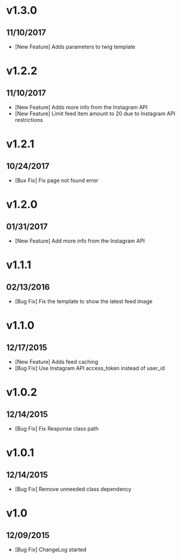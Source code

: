 # v1.3.0
## 11/10/2017

* [New Feature] Adds parameters to twig template 

# v1.2.2
## 11/10/2017

* [New Feature] Adds more info from the Instagram API
* [New Feature] Limit feed item amount to 20 due to Instagram API restrictions

# v1.2.1
## 10/24/2017

* [Bux Fix] Fix page not found error

# v1.2.0
## 01/31/2017

* [New Feature] Add more info from the Instagram API


# v1.1.1
## 02/13/2016

* [Bug Fix] Fix the template to show the latest feed image

# v1.1.0
## 12/17/2015

* [New Feature] Adds feed caching
* [Bug Fix] Use Instagram API access_token instead of user_id

# v1.0.2
## 12/14/2015

* [Bug Fix] Fix Response class path

# v1.0.1
## 12/14/2015

* [Bug Fix] Remove unneeded class dependency

# v1.0
## 12/09/2015

* [Bug Fix] ChangeLog started
